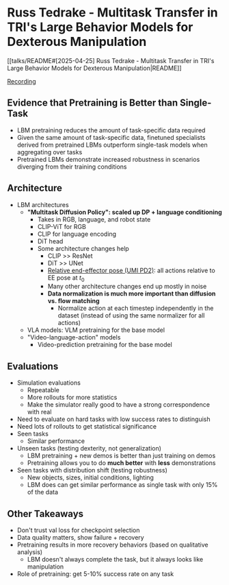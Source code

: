 # Russ Tedrake - Multitask Transfer in TRI's Large Behavior Models for Dexterous Manipulation

[[talks/README#[2025-04-25] Russ Tedrake - Multitask Transfer in TRI's Large Behavior Models for Dexterous Manipulation|README]]

[Recording](https://www.youtube.com/watch?v=TN1M6vg4CsQ)

## Evidence that Pretraining is Better than Single-Task

- LBM pretraining reduces the amount of task-specific data required
- Given the same amount of task-specific data, finetuned specialists derived from pretrained LBMs outperform single-task models when aggregating over tasks
- Pretrained LBMs demonstrate increased robustness in scenarios diverging from their training conditions

## Architecture

- LBM architectures
	- **"Multitask Diffusion Policy": scaled up DP + language conditioning**
		- Takes in RGB, language, and robot state
		- CLIP-ViT for RGB
		- CLIP for language encoding
		- DiT head
		- Some architecture changes help
			- CLIP >> ResNet
			- DiT >> UNet
			- [Relative end-effector pose (UMI PD2)](https://arxiv.org/pdf/2402.10329): all actions relative to EE pose at $t_0$
			- Many other architecture changes end up mostly in noise
			- **Data normalization is much more important than diffusion vs. flow matching**
				- Normalize action at each timestep independently in the dataset (instead of using the same normalizer for all actions)
	- VLA models: VLM pretraining for the base model
	- "Video-language-action" models
		- Video-prediction pretraining for the base model

## Evaluations

- Simulation evaluations
	- Repeatable
	- More rollouts for more statistics
	- Make the simulator really good to have a strong correspondence with real
- Need to evaluate on hard tasks with low success rates to distinguish
- Need lots of rollouts to get statistical significance
- Seen tasks
	- Similar performance
- Unseen tasks (testing dexterity, not generalization)
	- LBM pretraining + new demos is better than just training on demos
	- Pretraining allows you to do **much better** with **less** demonstrations
- Seen tasks with distribution shift (testing robustness)
	- New objects, sizes, initial conditions, lighting
	- LBM does can get similar performance as single task with only 15% of the data

## Other Takeaways

- Don't trust val loss for checkpoint selection
- Data quality matters, show failure + recovery
- Pretraining results in more recovery behaviors (based on qualitative analysis)
	- LBM doesn't always complete the task, but it always looks like manipulation
- Role of pretraining: get 5-10% success rate on any task

